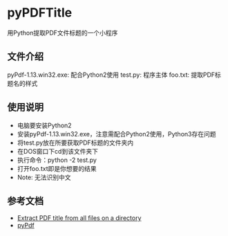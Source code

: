 # pyPDFTitle
用Python提取PDF文件标题的一个小程序

## 文件介绍
pyPdf-1.13.win32.exe: 配合Python2使用
test.py: 程序主体
foo.txt: 提取PDF标题名的样式

## 使用说明
* 电脑要安装Python2
* 安装pyPdf-1.13.win32.exe，注意需配合Python2使用，Python3存在问题
* 将test.py放在所要获取PDF标题的文件夹内
* 在DOS窗口下cd到该文件夹下
* 执行命令：python -2 test.py
* 打开foo.txt即是你想要的结果
* Note: 无法识别中文

## 参考文档
* [Extract PDF title from all files on a directory](http://blog.isnotworking.com/2006/08/extract-pdf-title-from-all-files-on.html)
* [pyPdf](http://pybrary.net/pyPdf/)
